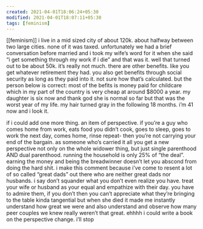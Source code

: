 ```yaml
---
created: 2021-04-01T18:06:24+05:30
modified: 2021-04-01T18:07:11+05:30
tags: [feminism]
---
```

[[feminism]]
 i live in a mid sized city of about 120k.  about halfway between two large cities.     none of it was taxed.   unfortunately we had a brief conversation before married and i took my wife’s word for it when she said “i get something through my work if i die” and that was it.   well that turned out to be about 50k.    it’s really not much.   there are other benefits.   like you get whatever retirement they had.   you also get benefits through social security as long as they paid into it.   not sure how that’s calculated.    but the person below is correct:  most of the befits is money paid for childcare which in my part of the country is very cheap at around $8000 a year.     my daughter is six now and thank god she is normal so far but that was the worst year of my life.    my hair turned gray in the following 18 months.    i’m 41 now and i look it. 

if i could add one more thing.  an item of perspective.    if you’re a guy who comes home from work, eats food you didn’t cook, goes to sleep, goes to work the next day, comes home, rinse repeat-   then you’re not carrying your end of the bargain.    as someone who’s carried it all you get a new perspective not only on the whole widower thing, but just single parenthood AND dual parenthood.    running the household is only 25% of “the deal”.  earning the money and being the breadwinner doesn’t let you abscond from doing the hard shit.      i make this comment because i’ve come to resent a lot of so called “great dads” out there who are neither great dads nor husbands.       i say don’t squander what you don’t even realize you have.   treat your wife or husband as your equal and empathize with their day.    you have to admire them, if you don’t then you can’t appreciate what they’re bringing to the table     kinda tangential but when she died it made me instantly understand how great we were and also understand and observe how many peer couples we knew really weren’t that great.         ehhhh i could write a book on the perspective change.     i’ll stop 
